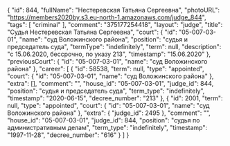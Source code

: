 {
    "id": 844,
    "fullName": "Нестеревская Татьяна Сергеевна",
    "photoURL": "https://members2020by.s3.eu-north-1.amazonaws.com/judge_844",
    "tags": [
        "criminal"
    ],
    "comment": "375177254418",
    "layout": "judge",
    "title": "Судья Нестеревская Татьяна Сергеевна",
    "court": {
        "id": "05-007-03-01",
        "name": "суд Воложинского района",
        "position": "судья и председатель суда",
        "termType": "indefinitely",
        "term": null,
        "description": "c 15.06.2020, бессрочно, по указу 213",
        "timestamp": "15.06.2020"
    },
    "previousCourt": {
        "id": "05-007-03-01",
        "name": "суд Воложинского района"
    },
    "career": [
        {
            "id": 58538,
            "term": null,
            "type": "appointed",
            "court": {
                "id": "05-007-03-01",
                "name": "суд Воложинского района"
            },
            "extra": [],
            "comment": "",
            "house_id": "05-007-03-01",
            "judge_id": 844,
            "position": "судья и председатель суда",
            "term_type": "indefinitely",
            "timestamp": "2020-06-15",
            "decree_number": "213"
        },
        {
            "id": 2001,
            "term": null,
            "type": "appointed",
            "court": {
                "id": "05-007-03-01",
                "name": "суд Воложинского района"
            },
            "extra": {
                "judge_id": 2495
            },
            "comment": "",
            "house_id": "05-007-03-01",
            "judge_id": 844,
            "position": "судья по административным делам",
            "term_type": "indefinitely",
            "timestamp": "1997-11-28",
            "decree_number": "616"
        }
    ]
}